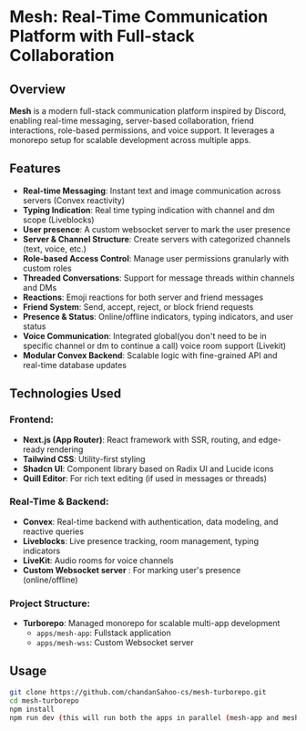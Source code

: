 # Mesh: Real-Time Communication Platform with Full-stack Collaboration

## Overview
**Mesh** is a modern full-stack communication platform inspired by Discord, enabling real-time messaging, server-based collaboration, friend interactions, role-based permissions, and voice support. It leverages a monorepo setup for scalable development across multiple apps.

## Features
- **Real-time Messaging**: Instant text and image communication across servers (Convex reactivity)
- **Typing Indication**: Real time typing indication with channel and dm scope (Liveblocks)
- **User presence**: A custom websocket server to mark the user presence 
- **Server & Channel Structure**: Create servers with categorized channels (text, voice, etc.)
- **Role-based Access Control**: Manage user permissions granularly with custom roles
- **Threaded Conversations**: Support for message threads within channels and DMs
- **Reactions**: Emoji reactions for both server and friend messages
- **Friend System**: Send, accept, reject, or block friend requests
- **Presence & Status**: Online/offline indicators, typing indicators, and user status
- **Voice Communication**: Integrated global(you don't need to be in specific channel or dm to continue a call) voice room support (Livekit)
- **Modular Convex Backend**: Scalable logic with fine-grained API and real-time database updates


## Technologies Used

### Frontend:
- **Next.js (App Router)**: React framework with SSR, routing, and edge-ready rendering
- **Tailwind CSS**: Utility-first styling
- **Shadcn UI**: Component library based on Radix UI and Lucide icons
- **Quill Editor**: For rich text editing (if used in messages or threads)

### Real-Time & Backend:
- **Convex**: Real-time backend with authentication, data modeling, and reactive queries
- **Liveblocks**: Live presence tracking, room management, typing indicators
- **LiveKit**: Audio rooms for voice channels
- **Custom Websocket server** : For marking user's presence (online/offline)

### Project Structure:
- **Turborepo**: Managed monorepo for scalable multi-app development
  - `apps/mesh-app`: Fullstack application
  - `apps/mesh-wss`: Custom Websocket server

## Usage
```bash
git clone https://github.com/chandanSahoo-cs/mesh-turborepo.git
cd mesh-turborepo
npm install
npm run dev (this will run both the apps in parallel (mesh-app and mesh-wss)
